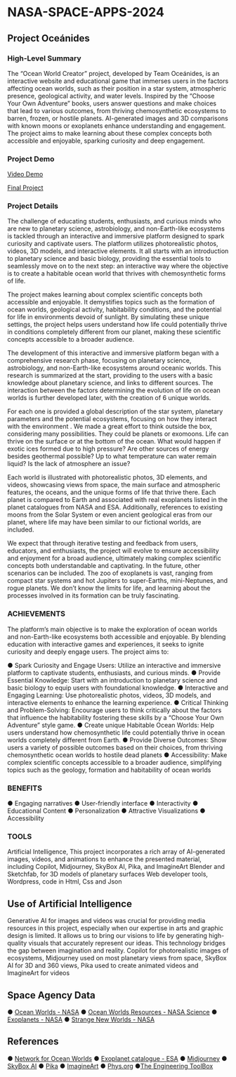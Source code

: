 # NASA-SPACE-APPS-2024
## Project Oceánides

### High-Level Summary

The “Ocean World Creator” project, developed by Team Oceánides, is an interactive website and educational game that immerses users in the factors affecting ocean worlds, such as their position in a star system, atmospheric presence, geological activity, and water levels. Inspired by the “Choose Your Own Adventure” books, users answer questions and make choices that lead to various outcomes, from thriving chemosynthetic ecosystems to barren, frozen, or hostile planets. AI-generated images and 3D comparisons with known moons or exoplanets enhance understanding and engagement. The project aims to make learning about these complex concepts both accessible and enjoyable, sparking curiosity and deep engagement.

### Project Demo

[Video Demo](https://www.youtube.com/watch?v=1RiNtSkJb1I)

[Final Project](https://ortizbarbara.com/oceanides)

### Project Details

The challenge of educating students, enthusiasts, and curious minds who are new to planetary science, astrobiology, and non-Earth-like ecosystems is tackled through an interactive and immersive platform designed to spark curiosity and captivate users. The platform utilizes photorealistic photos, videos, 3D models, and interactive elements. It all starts with an introduction to planetary science and basic biology, providing the essential tools to seamlessly move on to the next step: an interactive way where the objective is to create a habitable ocean world that thrives with chemosynthetic forms of life.

The project makes learning about complex scientific concepts both accessible and enjoyable. It demystifies topics such as the formation of ocean worlds, geological activity, habitability conditions, and the potential for life in environments devoid of sunlight. By simulating these unique settings, the project helps users understand how life could potentially thrive in conditions completely different from our planet, making these scientific concepts accessible to a broader audience.

The development of this interactive and immersive platform began with a comprehensive research phase, focusing on planetary science, astrobiology, and non-Earth-like ecosystems around oceanic worlds. This research is summarized at the start, providing to the users with a basic knowledge about planetary science, and links to different sources. The interaction between the factors determining the evolution of life on ocean worlds is further developed later, with the creation of 6 unique worlds.

For each one is provided a global description of the star system, planetary parameters and the potential ecosystems, focusing on how they interact with the environment . We made a great effort to think outside the box, considering many possibilities. They could be planets or exomoons. Life can thrive on the surface or at the bottom of the ocean. What would happen if exotic ices formed due to high pressure? Are other sources of energy besides geothermal possible? Up to what temperature can water remain liquid? Is the lack of atmosphere an issue?

Each world is illustrated with photorealistic photos, 3D elements, and videos, showcasing views from space, the main surface and atmospheric features, the oceans, and the unique forms of life that thrive there. Each planet is compared to Earth and associated with real exoplanets listed in the planet catalogues from NASA and ESA. Additionally, references to existing moons from the Solar System or even ancient geological eras from our planet, where life may have been similar to our fictional worlds, are included.

We expect that through iterative testing and feedback from users, educators, and enthusiasts, the project will evolve to ensure accessibility and enjoyment for a broad audience, ultimately making complex scientific concepts both understandable and captivating. In the future, other scenarios can be included. The zoo of exoplanets is vast, ranging from compact star systems and hot Jupiters to super-Earths, mini-Neptunes, and rogue planets. We don’t know the limits for life, and learning about the processes involved in its formation can be truly fascinating.

### ACHIEVEMENTS

The platform’s main objective is to make the exploration of ocean worlds and non-Earth-like ecosystems both accessible and enjoyable. By blending education with interactive games and experiences, it seeks to ignite curiosity and deeply engage users. The project aims to:

●	Spark Curiosity and Engage Users: Utilize an interactive and immersive platform to captivate students, enthusiasts, and curious minds.
●	Provide Essential Knowledge: Start with an introduction to planetary science and basic biology to equip users with foundational knowledge.
●	Interactive and Engaging Learning: Use photorealistic photos, videos, 3D models, and interactive elements to enhance the learning experience.
●	Critical Thinking and Problem-Solving: Encourage users to think critically about the factors that influence the habitability fostering these skills by a “Choose Your Own Adventure” style game.
●	Create unique Habitable Ocean Worlds: Help users understand how chemosynthetic life could potentially thrive in ocean worlds completely different from  Earth.
●	Provide Diverse Outcomes: Show users a variety of possible outcomes based on their choices, from thriving chemosynthetic ocean worlds to hostile dead planets
●	Accessibility: Make complex scientific concepts accessible to a broader audience, simplifying topics such as the geology, formation and habitability of ocean worlds

### BENEFITS

●	Engaging narratives
●	User-friendly interface
●	Interactivity
●	Educational Content
●	Personalization
●	Attractive Visualizations
●	Accessibility

### TOOLS

Artificial Intelligence, This project incorporates a rich array of AI-generated images, videos, and animations to enhance the presented material, including Copilot, Midjourney, SkyBox AI, Pika, and ImagineArt
Blender and Sketchfab, for 3D models of planetary surfaces
Web developer tools, Wordpress, code in Html, Css and Json 

## Use of Artificial Intelligence

Generative AI for images and videos was crucial for providing media resources in this project, especially when our expertise in arts and graphic design is limited. It allows us to bring our visions to life by generating high-quality visuals that accurately represent our ideas. This technology bridges the gap between imagination and reality. Copilot for photorealistic images of ecosystems, Midjourney used on most planetary views from space, SkyBox AI for 3D and 360 views, Pika used to create animated videos and ImagineArt for videos

## Space Agency Data

●	[Ocean Worlds - NASA](https://www.nasa.gov/specials/ocean-worlds/)
●	[Ocean Worlds Resources - NASA Science](https://science.nasa.gov/toolkit/oceanworlds/)
●	[Exoplanets - NASA](https://science.nasa.gov/exoplanets/)
●	[Strange New Worlds - NASA](https://science.nasa.gov/exoplanets/immersive/strange-new-worlds/)

## References

●	[Network for Ocean Worlds](https://oceanworlds.space/)
●	[Exoplanet catalogue - ESA](https://exoplanet.eu/catalog/)
●	[Midjourney](https://www.midjourney.com/)
●	[SkyBox AI](https://skybox.blockadelabs.com/)
●	[Pika](https://pika.art/my-library)
●	[ImagineArt](https://www.imagine.art/)
●	[Phys.org](https://phys.org/)
●[The Engineering ToolBox](https://www.engineeringtoolbox.com/)


